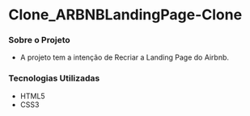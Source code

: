 # Clone_ARBNBLandingPage-Clone
 
### Sobre o Projeto
- A projeto tem a intenção de Recriar a Landing Page do Airbnb.

### Tecnologias Utilizadas
- HTML5
- CSS3
